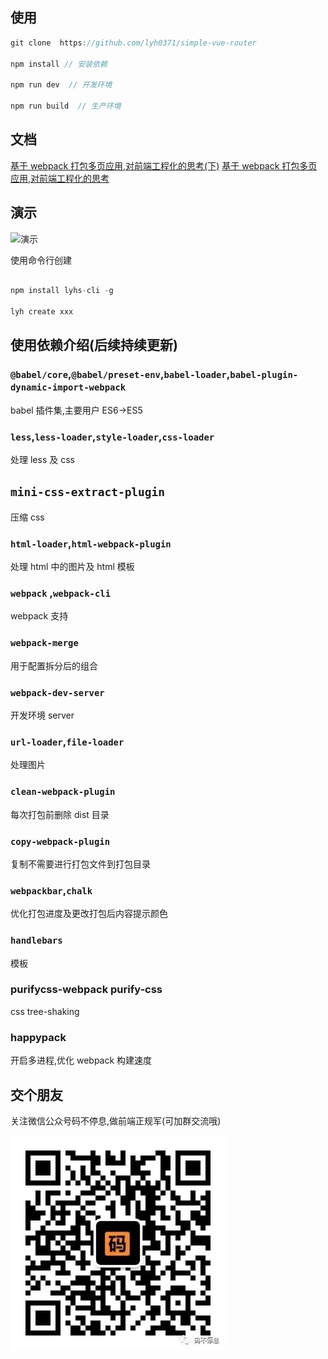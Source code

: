 ## 使用

```js
git clone  https://github.com/lyh0371/simple-vue-router

npm install // 安装依赖

npm run dev  // 开发环境

npm run build  // 生产环境

```

## 文档

[基于 webpack 打包多页应用,对前端工程化的思考(下)](https://juejin.cn/post/6911945908226080782)
[基于 webpack 打包多页应用,对前端工程化的思考](https://juejin.cn/post/6907040632045305863)

## 演示

![演示](https://p9-juejin.byteimg.com/tos-cn-i-k3u1fbpfcp/dedb4bf2e7ca478d851d5c8a030f3892~tplv-k3u1fbpfcp-watermark.image)

使用命令行创建

```js

npm install lyhs-cli -g

lyh create xxx
```

## 使用依赖介绍(后续持续更新)

### `@babel/core`,`@babel/preset-env`,`babel-loader`,`babel-plugin-dynamic-import-webpack`

babel 插件集,主要用户 ES6->ES5

### `less`,`less-loader`,`style-loader`,`css-loader`

处理 less 及 css

## `mini-css-extract-plugin`

压缩 css

### `html-loader`,`html-webpack-plugin`

处理 html 中的图片及 html 模板

### `webpack` ,`webpack-cli`

webpack 支持

### `webpack-merge`

用于配置拆分后的组合

### `webpack-dev-server`

开发环境 server

### `url-loader`,`file-loader`

处理图片

### `clean-webpack-plugin`

每次打包前删除 dist 目录

### `copy-webpack-plugin`

复制不需要进行打包文件到打包目录

### `webpackbar`,`chalk`

优化打包进度及更改打包后内容提示颜色

### `handlebars`

模板

### purifycss-webpack purify-css

css tree-shaking

### happypack

开启多进程,优化 webpack 构建速度

## 交个朋友

关注微信公众号码不停息,做前端正规军(可加群交流哦)

![公众号码不停息](https://github.com/lyh0371/lyh-pages/blob/master/mbtx.jpg)
